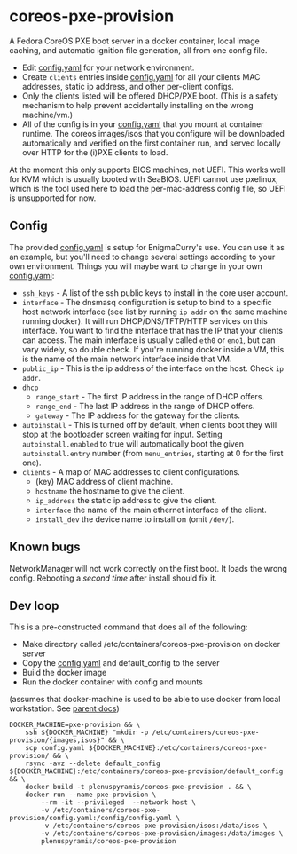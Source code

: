 # coreos-pxe-provision

A Fedora CoreOS PXE boot server in a docker container, local image caching, and
automatic ignition file generation, all from one config file.

 * Edit [config.yaml](config.yaml) for your network environment.
 * Create `clients` entries inside [config.yaml](config.yaml) for all your clients MAC
   addresses, static ip address, and other per-client configs.
 * Only the clients listed will be offered DHCP/PXE boot. (This is a safety
   mechanism to help prevent accidentally installing on the wrong machine/vm.)
 * All of the config is in your [config.yaml](config.yaml) that you mount at container
   runtime. The coreos images/isos that you configure will be downloaded
   automatically and verified on the first container run, and served locally
   over HTTP for the (i)PXE clients to load.

At the moment this only supports BIOS machines, not UEFI. This works well for
KVM which is usually booted with SeaBIOS. UEFI cannot use pxelinux, which is the
tool used here to load the per-mac-address config file, so UEFI is unsupported
for now.

## Config 

The provided [config.yaml](config.yaml) is setup for EnigmaCurry's use. You can use it as an
example, but you'll need to change several settings according to your own
environment. Things you will maybe want to change in your own [config.yaml](config.yaml):

 * `ssh_keys` - A list of the ssh public keys to install in the core user
   account.
 * `interface` - The dnsmasq configuration is setup to bind to a specific host
   network interface (see list by running `ip addr` on the same machine running
   docker). It will run DHCP/DNS/TFTP/HTTP services on this interface. You want
   to find the interface that has the IP that your clients can access. The main
   interface is usually called `eth0` or `eno1`, but can vary widely, so double
   check. If you're running docker inside a VM, this is the name of the main
   network interface inside that VM.
 * `public_ip` - This is the ip address of the interface on the host. Check `ip addr`.
 * `dhcp`
   * `range_start` - The first IP address in the range of DHCP offers.
   * `range_end` - The last IP address in the range of DHCP offers.
   * `gateway` - The IP address for the gateway for the clients.
 * `autoinstall` - This is turned off by default, when clients boot they will
   stop at the bootloader screen waiting for input. Setting
   `autoinstall.enabled` to true will automatically boot the given
   `autoinstall.entry` number (from `menu_entries`, starting at 0 for the first
   one).
 * `clients` - A map of MAC addresses to client configurations.
     * (key) MAC address of client machine.
     * `hostname` the hostname to give the client.
     * `ip_address` the static ip address to give the client.
     * `interface` the name of the main ethernet interface of the client.
     * `install_dev` the device name to install on (omit `/dev/`).

## Known bugs

NetworkManager will not work correctly on the first boot. It loads the wrong
config. Rebooting a *second time* after install should fix it.

## Dev loop

This is a pre-constructed command that does all of the following:

 * Make directory called /etc/containers/coreos-pxe-provision on docker server
 * Copy the [config.yaml](config.yaml) and default_config to the server
 * Build the docker image
 * Run the docker container with config and mounts

(assumes that docker-machine is used to be able to use docker from local
workstation. See [parent docs](../README.md))

```
DOCKER_MACHINE=pxe-provision && \
    ssh ${DOCKER_MACHINE} "mkdir -p /etc/containers/coreos-pxe-provision/{images,isos}" && \
    scp config.yaml ${DOCKER_MACHINE}:/etc/containers/coreos-pxe-provision/ && \
    rsync -avz --delete default_config ${DOCKER_MACHINE}:/etc/containers/coreos-pxe-provision/default_config && \
    docker build -t plenuspyramis/coreos-pxe-provision . && \
    docker run --name pxe-provision \
        --rm -it --privileged  --network host \
        -v /etc/containers/coreos-pxe-provision/config.yaml:/config/config.yaml \
        -v /etc/containers/coreos-pxe-provision/isos:/data/isos \
        -v /etc/containers/coreos-pxe-provision/images:/data/images \
        plenuspyramis/coreos-pxe-provision
```
